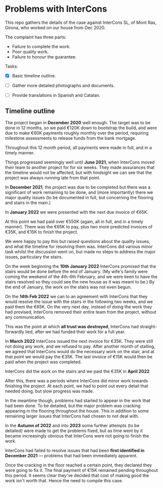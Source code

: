 # Problems with InterCons

This repo gathers the details of the case against InterCons SL, of Mont Ras, Girona, who worked on our house from Dec 2020.

The complaint has three parts: 

- Failure to complete the work.
- Poor quality work.
- Failure to honour the guarantee.

Tasks: 

- [x] Basic timeline outline.
- [ ] Gather more detailed photographs and documents.
- [ ] Provide translations in Spanish and Catalan. 


## Timeline outline

The project began in **December 2020** well enough. The target was to be done in 12 months, so we paid €120K down to bootstrap the build, and were due to make €60K payments roughly monthly over the period, requiring milestone assessments to release funds from the bank mortgage. 

Throughout this 12 month period, all payments were made in full, and in a timely manner. 

Things progressed seemingly well until **June 2021**, when InterCons moved their team to another project for for six weeks. 
They made assurances that the timeline would not be affected, but with hindsight we can see that the project was always running late from that point.

In **December 2021**, the project was due to be completed but there was a significant of work remaining to be done, and (more importantly) there we major quality issues (to be documented in full, but concerning the flooring and stairs in the main.) 

In **January 2022** we were presented with the next due invoice of €65K. 

At this point we had paid over €550K (again, all in full, and in a timely manner). There was the €65K to pay, plus two more predicted invoices of €35K, and €15K to finish the project. 

We were happy to pay this but raised questions about the quality issues, and what the timeline for resolving them was. InterCons did various minor task whilst the discussion went on, but made no steps to address the major issues, particulary the stairs. 

On the week beginning the **10th January 2022** InterCons promised that the stairs would be done before the end of January. (My wife's family were coming the weekend of the 4th-6th February, and we were keen to have the stairs resolved so they could see the new house as it was meant to be.) By the end of January, the work on the stairs was not even begun.  

On the **14th Feb 2022** we can to an agreement with InterCons that they would resolve the issue with the stairs in the following two weeks, and we paid them the €65K. 
On the very next day, instead of doing the work they had provised, InterCons removed their entire team from the project, without any communication. 

This was the point at which **all trust was destroyed**, InterCons had straight-forwardly lied, after we had funded their work for a full year. 

In **March 2022** InterCons issued the next invoice for €35K. They were still not doing any work, and we refused to pay. 
After another month of stalling, we agreed that InterCons would do the necessary work on the stair, and at that point we would pay the €35K. 
The last invoice of €15K would then be paid when the project was completed. 

InterCons did the work on the stairs and we paid the €35K in **April 2022**

After this, there was a periods where InterCons did minor work towards finishing the project. 
At each point, we had to point out every detail that needed doing, but slow progress was made.

In the meantime though, problems had started to appear in the work that had been done. 
To be detailed, but the major problem was cracking appearing in the flooring throughout the house. 
This in addition to some remaining larger issues that InterCons had chosen to not deal with. 

In the **Autumn of 2022** and into **2023** some further attempts (to be detailed) were made to get the problems 
fixed, but as time went by it became increasingly obvious that InterCons were not going to finish the work. 

InterCons had failed to resolve issues that had been **first identified in December 2021** — problems that had been immediately apparent. 

Once the cracking in the floor reached a certain point, they declared they were going to fix it.
The final payment of €15K remained pending throughout this period.
It seems clear they've decided that cost of making good the work isn't worth that. 
Hence the need to compile this case. 

